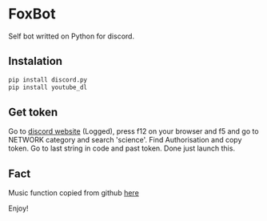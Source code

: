 # FoxBot
Self bot writted on Python for discord.

## Instalation
```python
pip install discord.py
pip install youtube_dl
```

## Get token
Go to [discord website](https://discord.com/channels/@me) (Logged), press f12 on your browser and f5 and go to NETWORK category and search 'science'.
Find Authorisation and copy token. Go to last string in code and past token.
Done just launch this.

## Fact
Music function copied from github [here](https://gist.github.com/vbe0201/ade9b80f2d3b64643d854938d40a0a2d)


Enjoy!
